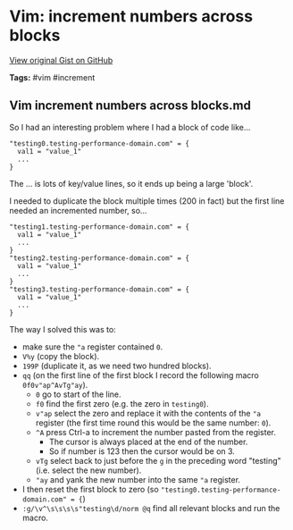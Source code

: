 # Vim: increment numbers across blocks 

[View original Gist on GitHub](https://gist.github.com/Integralist/f55a601cf3ccdb7fc8a671c854383e3a)

**Tags:** #vim #increment

## Vim increment numbers across blocks.md

So I had an interesting problem where I had a block of code like... 

```
"testing0.testing-performance-domain.com" = {
  val1 = "value_1"
  ...
}
```

The ... is lots of key/value lines, so it ends up being a large 'block'.

I needed to duplicate the block multiple times (200 in fact) but the first line needed an incremented number, so...

```
"testing1.testing-performance-domain.com" = {
  val1 = "value_1"
  ...
}
"testing2.testing-performance-domain.com" = {
  val1 = "value_1"
  ...
}
"testing3.testing-performance-domain.com" = {
  val1 = "value_1"
  ...
}
```

The way I solved this was to:

- make sure the `"a` register contained `0`.
- `V%y` (copy the block).
- `199P` (duplicate it, as we need two hundred blocks).
- `qq` (on the first line of the first block I record the following macro `0f0v"ap^AvTg"ay`).
  - `0` go to start of the line.
  - `f0` find the first zero (e.g. the zero in `testing0`).
  - `v"ap` select the zero and replace it with the contents of the `"a` register (the first time round this would be the same number: `0`).
  - `^A` press Ctrl-a to increment the number pasted from the register.
    - The cursor is always placed at the end of the number.
    - So if number is 123 then the cursor would be on 3.
  - `vTg` select back to just before the `g` in the preceding word "testing" (i.e. select the new number).
  - `"ay` and yank the new number into the same `"a` register.
- I then reset the first block to zero (so `"testing0.testing-performance-domain.com" = {`)
- `:g/\v^\s\s\s\s"testing\d/norm @q` find all relevant blocks and run the macro.

